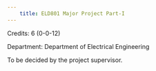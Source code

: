```yaml
---
    title: ELD801 Major Project Part-I
---
```

Credits: 6 (0-0-12)

Department: Department of Electrical Engineering

To be decided by the project supervisor.